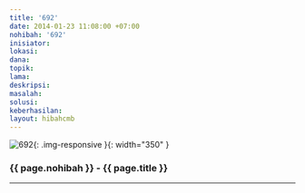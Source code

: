 ```yaml
---
title: '692'
date: 2014-01-23 11:08:00 +07:00
nohibah: '692'
inisiator: 
lokasi: 
dana: 
topik: 
lama: 
deskripsi: 
masalah: 
solusi: 
keberhasilan: 
layout: hibahcmb
---
```


![692](/static/img/hibahcmb/692.png){: .img-responsive }{: width="350" }

### {{ page.nohibah }} - {{ page.title }}

---
